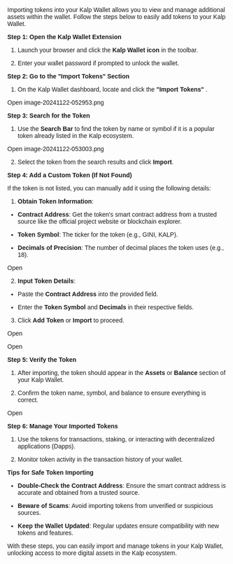 <style>  body { font-family: "Source Sans 3", sans-serif!important; }</style>


Importing tokens into your Kalp Wallet allows you to view and manage additional assets within the wallet. Follow the steps below to easily add tokens to your Kalp Wallet.

**Step 1: Open the Kalp Wallet Extension**

1.  Launch your browser and click the **Kalp Wallet icon** in the toolbar.
    
2.  Enter your wallet password if prompted to unlock the wallet.
    

**Step 2: Go to the "Import Tokens" Section**

1.  On the Kalp Wallet dashboard, locate and click the **"Import Tokens"** .
    

Open image-20241122-052953.png


**Step 3: Search for the Token**

1.  Use the **Search Bar** to find the token by name or symbol if it is a popular token already listed in the Kalp ecosystem.
    

Open image-20241122-053003.png

2.  Select the token from the search results and click **Import**.
    

**Step 4: Add a Custom Token (If Not Found)**

If the token is not listed, you can manually add it using the following details:

1.  **Obtain Token Information**:
    

-   **Contract Address**: Get the token's smart contract address from a trusted source like the official project website or blockchain explorer.
    
-   **Token Symbol**: The ticker for the token (e.g., GINI, KALP).
    
-   **Decimals of Precision**: The number of decimal places the token uses (e.g., 18).
    

Open

2.  **Input Token Details**:
    

-   Paste the **Contract Address** into the provided field.
    
-   Enter the **Token Symbol** and **Decimals** in their respective fields.
    

3.  Click **Add Token** or **Import** to proceed.
    

Open

Open

**Step 5: Verify the Token**

1.  After importing, the token should appear in the **Assets** or **Balance** section of your Kalp Wallet.
    
2.  Confirm the token name, symbol, and balance to ensure everything is correct.
    

Open

**Step 6: Manage Your Imported Tokens**

1.  Use the tokens for transactions, staking, or interacting with decentralized applications (Dapps).
    
2.  Monitor token activity in the transaction history of your wallet.
    

**Tips for Safe Token Importing**

-   **Double-Check the Contract Address**: Ensure the smart contract address is accurate and obtained from a trusted source.
    
-   **Beware of Scams**: Avoid importing tokens from unverified or suspicious sources.
    
-   **Keep the Wallet Updated**: Regular updates ensure compatibility with new tokens and features.
    

With these steps, you can easily import and manage tokens in your Kalp Wallet, unlocking access to more digital assets in the Kalp ecosystem.